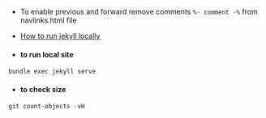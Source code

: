 - To enable previous and forward remove comments `%- comment -%` from navlinks.html file
- [How to run jekyll locally](https://michaelriedl.com/2021/06/11/testing-jekyll.html)

- #### to run local site
`bundle exec jekyll serve`

- #### to check size
 `git count-objects -vH`




